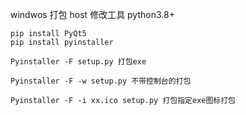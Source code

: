 windwos 打包 host 修改工具
python3.8+

```
pip install PyQt5
pip install pyinstaller

Pyinstaller -F setup.py 打包exe

Pyinstaller -F -w setup.py 不带控制台的打包

Pyinstaller -F -i xx.ico setup.py 打包指定exe图标打包

```
